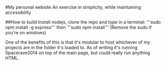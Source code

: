 #My personal website
An exercise in simplicity, while maintaining accessibility

##How to build
Install nodejs, clone the repo and type in a terminal:
'''sudo npm install -g express'''
then 
'''sudo npm install'''
(Remove the sudo if you're on windows)

One of the benefits of this is that it's modular to host whichever of my projects are in the folder it's loaded to. As of writing it's running Spacerave2014 on top of the main page, but could really run anything HTML. 
